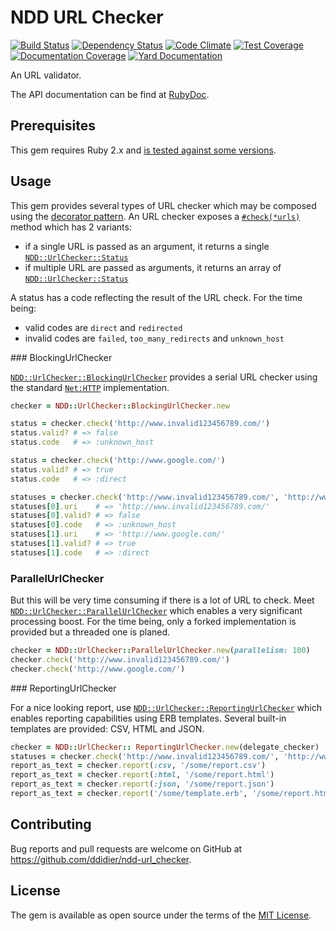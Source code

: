 # NDD URL Checker

[![Build Status](https://secure.travis-ci.org/ddidier/ndd-url_checker.png)](http://travis-ci.org/ddidier/ndd-url_checker)
[![Dependency Status](https://gemnasium.com/ddidier/ndd-url_checker.png)](https://gemnasium.com/ddidier/ndd-url_checker)
[![Code Climate](https://codeclimate.com/github/ddidier/ndd-url_checker/badges/gpa.svg)](https://codeclimate.com/github/ddidier/ndd-url_checker)
[![Test Coverage](https://codeclimate.com/github/ddidier/ndd-url_checker/badges/coverage.svg)](https://codeclimate.com/github/ddidier/ndd-url_checker)
[![Documentation Coverage](https://inch-ci.org/github/ddidier/ndd-url_checker.svg)](https://inch-ci.org/github/ddidier/ndd-url_checker)
[![Yard Documentation](http://img.shields.io/badge/yard-docs-blue.svg)](http://www.rubydoc.info/github/ddidier/ndd-url_checker)

An URL validator.

The API documentation can be find at [RubyDoc](http://www.rubydoc.info/github/ddidier/ndd-url_checker).



## Prerequisites

This gem requires Ruby 2.x and [is tested against some versions](https://travis-ci.org/ddidier/ndd-url_checker).



## Usage

This gem provides several types of URL checker which may be composed using the [decorator pattern](http://en.wikipedia.org/wiki/Decorator_pattern). An URL checker exposes a [`#check(*urls)`](http://www.rubydoc.info/github/ddidier/ndd-url_checker/NDD/UrlChecker/AbstractUrlChecker#check-instance_method) method which has 2 variants:

- if a single URL is passed as an argument, it returns a single [`NDD::UrlChecker::Status`](http://www.rubydoc.info/github/ddidier/ndd-url_checker/NDD/UrlChecker/Status)
- if multiple URL are passed as arguments, it returns an array of [`NDD::UrlChecker::Status`](http://www.rubydoc.info/github/ddidier/ndd-url_checker/NDD/UrlChecker/Status)

A status has a code reflecting the result of the URL check. For the time being:

- valid codes are `direct` and `redirected`
- invalid codes are `failed`, `too_many_redirects` and `unknown_host`

### BlockingUrlChecker

[`NDD::UrlChecker::BlockingUrlChecker`](http://www.rubydoc.info/github/ddidier/ndd-url_checker/NDD/UrlChecker/BlockingUrlChecker) provides a serial URL checker using the standard [`Net:HTTP`](http://ruby-doc.org/stdlib-2.1.5/libdoc/net/http/rdoc/Net/HTTP.html) implementation.

```ruby
checker = NDD::UrlChecker::BlockingUrlChecker.new

status = checker.check('http://www.invalid123456789.com/')
status.valid? # => false
status.code   # => :unknown_host

status = checker.check('http://www.google.com/')
status.valid? # => true
status.code   # => :direct

statuses = checker.check('http://www.invalid123456789.com/', 'http://www.google.com/')
statuses[0].uri    # => 'http://www.invalid123456789.com/'
statuses[0].valid? # => false
statuses[0].code   # => :unknown_host
statuses[1].uri    # => 'http://www.google.com/'
statuses[1].valid? # => true
statuses[1].code   # => :direct
```

### ParallelUrlChecker

But this will be very time consuming if there is a lot of URL to check. Meet [`NDD::UrlChecker::ParallelUrlChecker`](http://www.rubydoc.info/github/ddidier/ndd-url_checker/NDD/UrlChecker/ParallelUrlChecker) which enables a very significant processing boost. For the time being, only a forked implementation is provided but a threaded one is planed.

```ruby
checker = NDD::UrlChecker::ParallelUrlChecker.new(parallelism: 100)
checker.check('http://www.invalid123456789.com/')
checker.check('http://www.google.com/')
```

### ReportingUrlChecker

For a nice looking report, use [`NDD::UrlChecker::ReportingUrlChecker`](http://www.rubydoc.info/github/ddidier/ndd-url_checker/NDD/UrlChecker/ReportingUrlChecker) which enables reporting capabilities using ERB templates. Several built-in templates are provided: CSV, HTML and JSON.

```ruby
checker = NDD::UrlChecker:: ReportingUrlChecker.new(delegate_checker)
statuses = checker.check('http://www.invalid123456789.com/', 'http://www.google.com/')
report_as_text = checker.report(:csv, '/some/report.csv')
report_as_text = checker.report(:html, '/some/report.html')
report_as_text = checker.report(:json, '/some/report.json')
report_as_text = checker.report('/some/template.erb', '/some/report.html')
```



## Contributing

Bug reports and pull requests are welcome on GitHub at https://github.com/ddidier/ndd-url_checker.



## License

The gem is available as open source under the terms of the [MIT License](http://opensource.org/licenses/MIT).

